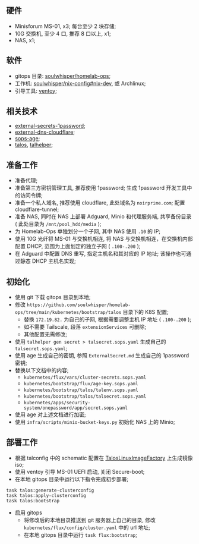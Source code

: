 ## 硬件

- Minisforum MS-01, x3; 每台至少 2 块存储;
- 10G 交换机, 至少 4 口, 推荐 8 口以上, x1;
- NAS, x1;

## 软件

- gitops 目录: [soulwhisper/homelab-ops](https://github.com/soulwhisper/homelab-ops);
- 工作机: [soulwhisper/nix-config#nix-dev](https://github.com/soulwhisper/nix-config/tree/main/hosts/nix-dev), 或 Archlinux;
- 引导工具: [ventoy](https://www.ventoy.net/cn/index.html);

## 相关技术

- [external-secrets-1password](https://external-secrets.io/main/provider/1password-automation/);
- [external-dns-cloudflare](https://github.com/kubernetes-sigs/external-dns/blob/master/docs/tutorials/cloudflare.md);
- [sops-age](https://github.com/getsops/sops?tab=readme-ov-file#encrypting-using-age);
- [talos](https://www.talos.dev), [talhelper](https://budimanjojo.github.io/talhelper/latest/);

## 准备工作

- 准备代理;
- 准备第三方密钥管理工具, 推荐使用 1password; 生成 1password 开发工具中的访问令牌;
- 准备一个私人域名, 推荐使用 cloudflare, 此处域名为 `noirprime.com`; 配置 cloudflare-tunnel;
- 准备 NAS, 同时在 NAS 上部署 Adguard, Minio 和代理服务端, 共享备份目录 ( 此处目录为 `/mnt/pool_hdd/media` );
- 为 Homelab-Ops 单独划分一个子网, 其中 NAS 使用 `.10` 的 IP;
- 使用 10G 光纤将 MS-01 与交换机相连, 将 NAS 与交换机相连，在交换机内部配置 DHCP, 范围为上面划定的独立子网 ( `.100-.200` );
- 在 Adguard 中配置 DNS 重写, 指定主机名和其对应的 IP 地址; 该操作也可通过静态 DHCP 主机名实现;

## 初始化

- 使用 git 下载 gitops 目录到本地;
- 修改 `https://github.com/soulwhisper/homelab-ops/tree/main/kubernetes/bootstrap/talos` 目录下的 K8S 配置;
  - 替换 `172.19.82.` 为自己的子网, 根据需要调整主机 IP 地址 ( `.100-.200` );
  - 如不需要 Tailscale, 段落 `extensionServices` 可删除;
  - 其他配置无需修改;
- 使用 `talhelper gen secret > talsecret.sops.yaml` 生成自己的 `talsecret.sops.yaml`;
- 使用 age 生成自己的密钥, 参照 `ExternalSecret.md` 生成自己的 1password 密钥;
- 替换以下文档中的内容;
  - `kubernetes/flux/vars/cluster-secrets.sops.yaml`
  - `kubernetes/bootstrap/flux/age-key.sops.yaml`
  - `kubernetes/bootstrap/talos/talenv.sops.yaml`
  - `kubernetes/bootstrap/talos/talsecret.sops.yaml`
  - `kubernetes/apps/security-system/onepassword/app/secret.sops.yaml`
- 使用 age 对上述文档进行加密;
- 使用 `infra/scripts/minio-bucket-keys.py` 初始化 NAS 上的 Minio;

## 部署工作

- 根据 talconfig 中的 schematic 配置在 [TalosLinuxImageFactory](https://factory.talos.dev/) 上生成镜像 iso;
- 使用 ventoy 引导 MS-01 UEFI 启动, 关闭 Secure-boot;
- 在本地 gitops 目录中运行以下指令完成初步部署;

```shell
task talos:generate-clusterconfig
task talos:apply-clusterconfig
task talos:bootstrap
```

- 启用 gitops
  - 将修改后的本地目录推送到 git 服务器上自己的目录, 修改 `kubernetes/flux/config/cluster.yaml` 中的 url 地址;
  - 在本地 gitops 目录中运行 `task flux:bootstrap`;
